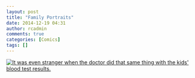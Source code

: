 ```yaml
---
layout: post
title: "Family Portraits"
date: 2014-12-19 04:31
author: rcadmin
comments: true
categories: [Comics]
tags: []
---
```

<a href="../comics/2014/12/19/family-portraits"><img src="http://dl.bitsmack.com/comics/20141219.jpg" title="It was even stranger when the doctor did that same thing with the kids' blood test results."/></a>
